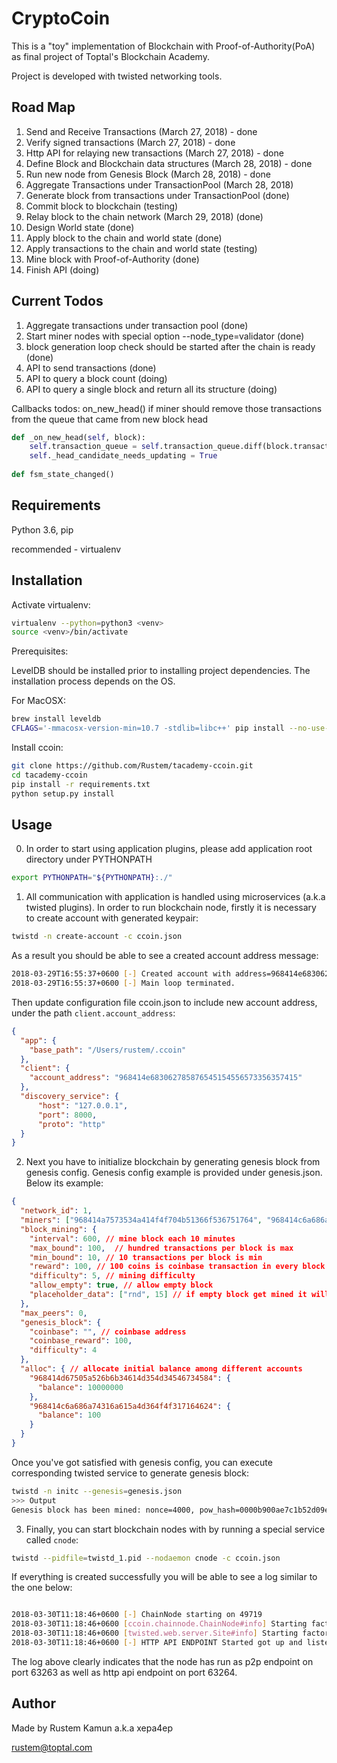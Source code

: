 # CryptoCoin

This is a "toy" implementation of Blockchain with Proof-of-Authority(PoA) as final project
of Toptal's Blockchain Academy. 

Project is developed with twisted networking tools.

## Road Map
1. Send and Receive Transactions (March 27, 2018) - done
2. Verify signed transactions (March 27, 2018) - done
3. Http API for relaying new transactions (March 27, 2018) - done
2. Define Block and Blockchain data structures (March 28, 2018) - done
3. Run new node from Genesis Block (March 28, 2018) - done
4. Aggregate Transactions under TransactionPool (March 28, 2018)
5. Generate block from transactions under TransactionPool (done) 
6. Commit block to blockchain (testing) 
6. Relay block to the chain network (March 29, 2018) (done)
7. Design World state (done)
7. Apply block to the chain and world state (done)
8. Apply transactions to the chain and world state (testing)
9. Mine block with Proof-of-Authority (done)
10. Finish API (doing)

## Current Todos
1. Aggregate transactions under transaction pool (done)
2. Start miner nodes with special option --node_type=validator (done)
3. block generation loop check should be started after the chain is ready (done)
4. API to send transactions (done)
5. API to query a block count (doing)
6. API to query a single block and return all its structure (doing)



Callbacks todos:
 on_new_head() 
    if miner should remove those transactions from the queue that came from new block head
    
```python
def _on_new_head(self, block):
    self.transaction_queue = self.transaction_queue.diff(block.transactions)
    self._head_candidate_needs_updating = True
    
def fsm_state_changed()
```

## Requirements

Python 3.6, pip

recommended - virtualenv

## Installation

Activate virtualenv:
```bash
virtualenv --python=python3 <venv>
source <venv>/bin/activate
```

Prerequisites:

LevelDB should be installed prior to installing project dependencies. The installation
process depends on the OS.

For MacOSX:
```bash
brew install leveldb
CFLAGS='-mmacosx-version-min=10.7 -stdlib=libc++' pip install --no-use-wheel plyvel
```

Install ccoin:
```bash
git clone https://github.com/Rustem/tacademy-ccoin.git
cd tacademy-ccoin
pip install -r requirements.txt
python setup.py install
```

## Usage
0. In order to start using application plugins, please add application root directory under PYTHONPATH 

```bash
export PYTHONPATH="${PYTHONPATH}:./"
```

1. All communication with application is handled using microservices (a.k.a twisted plugins). In order to run
blockchain node, firstly it is necessary to create account with generated keypair:

```bash
twistd -n create-account -c ccoin.json
```

As a result you should be able to see a created account address message:
```bash
2018-03-29T16:55:37+0600 [-] Created account with address=968414e683062785876545154556573356357415
2018-03-29T16:55:37+0600 [-] Main loop terminated.
```


Then update configuration file ccoin.json to include new account address, under the path `client.account_address`:
```json
{
  "app": {
    "base_path": "/Users/rustem/.ccoin"
  },
  "client": {
    "account_address": "968414e683062785876545154556573356357415"
  },
  "discovery_service": {
      "host": "127.0.0.1",
      "port": 8000,
      "proto": "http"
  }
}
```

2. Next you have to initialize blockchain by generating genesis block from genesis config.
Genesis config example is provided under genesis.json. Below its example:

```json
{
  "network_id": 1,
  "miners": ["968414a7573534a414f4f704b51366f536751764", "968414c6a686a74316a615a4d364f4f317164624"],
  "block_mining": {
    "interval": 600, // mine block each 10 minutes
    "max_bound": 100,  // hundred transactions per block is max
    "min_bound": 10, // 10 transactions per block is min
    "reward": 100, // 100 coins is coinbase transaction in every block mined by miner
    "difficulty": 5, // mining difficulty
    "allow_empty": true, // allow empty block
    "placeholder_data": ["rnd", 15] // if empty block get mined it will be extended with extra 15 bits of data
  },
  "max_peers": 0,
  "genesis_block": {
    "coinbase": "", // coinbase address
    "coinbase_reward": 100,
    "difficulty": 4
  },
  "alloc": { // allocate initial balance among different accounts
    "968414d67505a526b6b34614d354d34546734584": {
      "balance": 10000000
    },
    "968414c6a686a74316a615a4d364f4f317164624": {
      "balance": 100
    }
  }
}
```

Once you've got satisfied with genesis config, you can execute corresponding twisted service to generate
genesis block:

```bash
twistd -n initc --genesis=genesis.json
>>> Output
Genesis block has been mined: nonce=4000, pow_hash=0000b900ae7c1b52d09ed50b2b912c0d5bba9434ac10aa6f8b8998288a49d644
``` 

3. Finally, you can start blockchain nodes with by running a special service called `cnode`:

```bash
twistd --pidfile=twistd_1.pid --nodaemon cnode -c ccoin.json
```

If everything is created successfully you will be able to see a log similar to the one below:

```bash

2018-03-30T11:18:46+0600 [-] ChainNode starting on 49719
2018-03-30T11:18:46+0600 [ccoin.chainnode.ChainNode#info] Starting factory <ccoin.chainnode.ChainNode object at 0x105352748>
2018-03-30T11:18:46+0600 [twisted.web.server.Site#info] Starting factory <twisted.web.server.Site object at 0x10689bf98>
2018-03-30T11:18:46+0600 [-] HTTP API ENDPOINT Started got up and listening on port: 49720
``` 
The log above clearly indicates that the node has run as p2p endpoint on port 63263 as well as http api endpoint on port 63264.  

## Author

Made by Rustem Kamun a.k.a xepa4ep

rustem@toptal.com